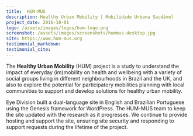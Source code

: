 ```yaml
---
title:  HUM-MUS
description: Healthy Urban Mobility | Mobilidade Urbana Saudável
project_date: 2016-10-01
logo: /assets/images/logos/hum-logo.png
screenshot: /assets/images/screenshots/hummus-desktop.jpg
site: https://www.hum-mus.org
testimonial_markdown: 
testimonial_cite: 
---
```


The  **Healthy Urban Mobility** (HUM) project is a study to understand the impact of everyday (im)mobility on health and wellbeing with a variety of social groups living in different neighbourhoods in Brazil and the UK, and also to explore the potential for participatory mobilities planning with local communities to support and develop solutions for healthy urban mobility.  

Eye Division built a dual-language site in English and Brazilian Portuguese using the Genesis framework for WordPress. The HUM-MUS team to keep the site updated with the research as it progresses. We continue to provide hosting and support the site, ensuring site security and responding to support requests during the lifetime of the project.

